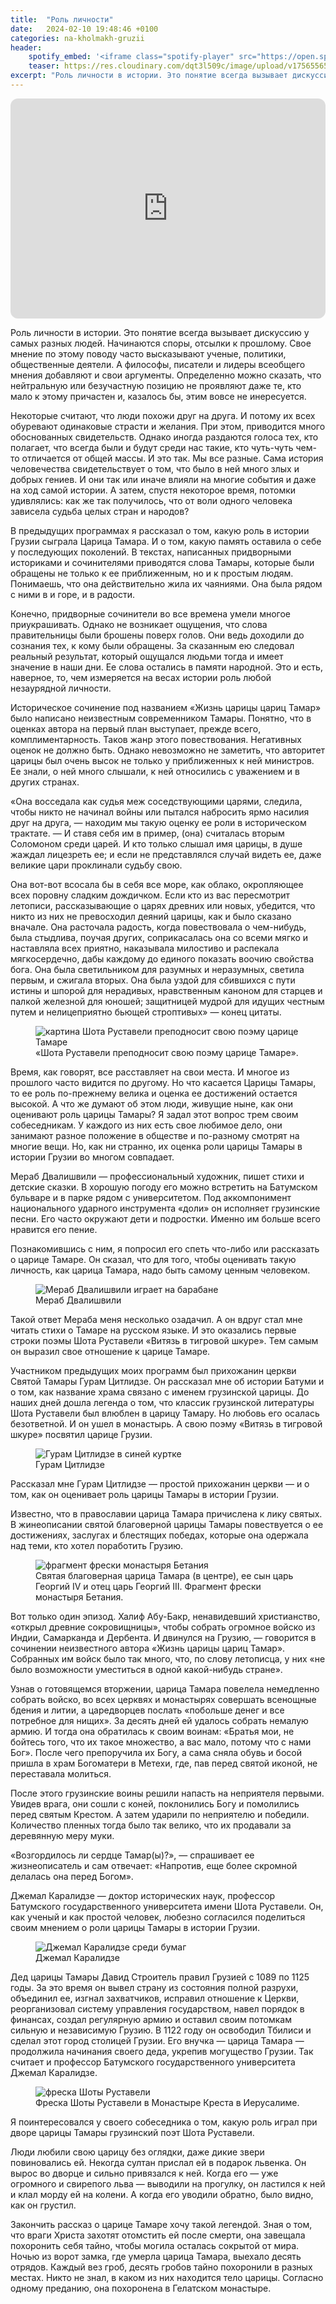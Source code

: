```yaml
---
title:  "Роль личности"
date:   2024-02-10 19:48:46 +0100
categories: na-kholmakh-gruzii
header:
    spotify_embed: '<iframe class="spotify-player" src="https://open.spotify.com/embed/episode/5qjhbDBpTDJUK3lc8vgvTE?utm_source=generator" frameBorder="0" allowfullscreen="" allow="autoplay; clipboard-write; encrypted-media; fullscreen; picture-in-picture" loading="lazy"></iframe>'
    teaser: https://res.cloudinary.com/dqt3l509c/image/upload/v1756556542/shota-rustaveli-prepodnosit-svoju-pojemu-carice-tamare-._c6lria.jpg
excerpt: "Роль личности в истории. Это понятие всегда вызывает дискуссию у самых разных людей. Начинаются споры, отсылки к прошлому. Свое мнение по этому поводу часто высказывают ученые, политики, общественные деятели. А философы, писатели и лидеры всеобщего мнения добавляют и свои аргументы. Определенно можно сказать, что нейтральную или безучастную позицию не проявляют даже те, кто мало к этому причастен и, казалось бы, этим вовсе не инересуется. Некоторые считают, что люди похожи друг на друга. И потому их всех обуревают одинаковые страсти и желания. При этом, приводится много обоснованных свидетельств. Однако иногда раздаются голоса тех, кто полагает, что всегда были и будут среди нас такие, кто чуть-чуть чем-то отличается от общей массы. И это так. Мы все разные. Сама история человечества свидетельствует о том, что было в ней много злых и добрых гениев. И они так или иначе влияли на многие события и даже на ход самой истории. А затем, спустя некоторое время, потомки удивлялись: как же так получилось, что от воли одного человека зависела судьба целых стран и народов?"
---
```


<iframe data-testid="embed-iframe" style="border-radius:12px" src="https://open.spotify.com/embed/episode/5qjhbDBpTDJUK3lc8vgvTE?utm_source=generator" width="100%" height="352" frameBorder="0" allowfullscreen="" allow="autoplay; clipboard-write; encrypted-media; fullscreen; picture-in-picture" loading="lazy"></iframe>

Роль личности в истории. Это понятие всегда вызывает дискуссию у самых разных людей. Начинаются споры, отсылки к прошлому. Свое мнение по этому поводу часто высказывают ученые, политики, общественные деятели. А философы, писатели и лидеры всеобщего мнения добавляют и свои аргументы. Определенно можно сказать, что нейтральную или безучастную позицию не проявляют даже те, кто мало к этому причастен и, казалось бы, этим вовсе не инересуется.

Некоторые считают, что люди похожи друг на друга. И потому их всех обуревают одинаковые страсти и желания. При этом, приводится много обоснованных свидетельств. Однако иногда раздаются голоса тех, кто полагает, что всегда были и будут среди нас такие, кто чуть-чуть чем-то отличается от общей массы. И это так. Мы все разные. Сама история человечества свидетельствует о том, что было в ней много злых и добрых гениев. И они так или иначе влияли на многие события и даже на ход самой истории. А затем, спустя некоторое время, потомки удивлялись: как же так получилось, что от воли одного человека зависела судьба целых стран и народов?

В предыдущих программах я рассказал о том, какую роль в истории Грузии сыграла Царица Тамара. И о том, какую память оставила о себе у последующих поколений. В текстах, написанных придворными историками и сочинителями приводятся слова Тамары, которые были обращены не только к ее приближенным, но и к простым людям. Понимаешь, что она действительно жила их чаяниями. Она была рядом с ними в и горе, и в радости.

Конечно, придворные сочинители во все времена умели многое приукрашивать. Однако не возникает ощущения, что слова правительницы были брошены поверх голов. Они ведь доходили до сознания тех, к кому были обращены. За сказанным ею следовал реальный результат, который ощущался людьми тогда и имеет значение в наши дни. Ее слова остались в памяти народной. Это и есть, наверное, то, чем измеряется на весах истории роль любой незаурядной личности.

Историческое сочинение под названием «Жизнь царицы цариц Тамар» было написано неизвестным современником Тамары. Понятно, что в оценках автора на первый план выступает, прежде всего, комплиментарность. Таков жанр этого повествования. Негативных оценок не должно быть. Однако невозможно не заметить, что авторитет царицы был очень высок не только у приближенных к ней министров. Ее знали, о ней много слышали, к ней относились с уважением и в других странах.

«Она восседала как судья меж соседствующими царями, следила, чтобы никто не начинал войны или пытался набросить ярмо насилия друг на друга, — находим мы такую оценку ее роли в историческом трактате. — И ставя себя им в пример, (она) считалась вторым Соломоном среди царей. И кто только слышал имя царицы, в душе жаждал лицезреть ее; и если не представлялся случай видеть ее, даже великие цари проклинали судьбу свою.

Она вот-вот всосала бы в себя все море, как облако, окропляющее всех поровну сладким дождичком. Если кто из вас пересмотрит летописи, рассказывающие о царях древних или новых, убедится, что никто из них не превосходил деяний царицы, как и было сказано вначале. Она расточала радость, когда повествовала о чем-нибудь, была стыдлива, поучая других, соприкасалась она со всеми мягко и наставляла всех приятно, наказывала милостиво и распекала мягкосердечно, дабы каждому до единого показать воочию свойства бога. Она была светильником для разумных и неразумных, светила первым, и сжигала вторых. Она была уздой для сбившихся с пути истины и шпорой для нерадивых, нравственным каноном для старцев и палкой железной для юношей; защитницей мудрой для идущих честным путем и нелицеприятно бьющей строптивых» — конец цитаты.

<figure class="align-center">
<img src="https://res.cloudinary.com/dqt3l509c/image/upload/v1756556542/shota-rustaveli-prepodnosit-svoju-pojemu-carice-tamare-._c6lria.jpg" alt="картина Шота Руставели преподносит свою поэму царице Тамаре">
<figcaption>«Шота Руставели преподносит свою поэму царице Тамаре».</figcaption>
</figure>

Время, как говорят, все расставляет на свои места. И многое из прошлого часто видится по другому. Но что касается Царицы Тамары, то ее роль по-прежнему велика и оценка ее достижений остается высокой. А что же думают об этом люди, живущие ныне, как они оценивают роль царицы Тамары? Я задал этот вопрос трем своим собеседникам. У каждого из них есть свое любимое дело, они занимают разное положение в обществе и по-разному смотрят на многие вещи. Но, как ни странно, их оценка роли царицы Тамары в истории Грузии во многом совпадает.

Мераб Двалишвили — профессиональный художник, пишет стихи и детские сказки. В хорошую погоду его можно встретить на Батумском бульваре и в парке рядом с университетом. Под аккомпонимент национального ударного инструмента «доли» он исполняет грузинские песни. Его часто окружают дети и подростки. Именно им больше всего нравится его пение.

Познакомившись с ним, я попросил его спеть что-либо или рассказать о царице Тамаре. Он сказал, что для того, чтобы оценивать такую личность, как царица Тамара, надо быть самому ценным человеком.

<figure class="align-center">
<img src="https://res.cloudinary.com/dqt3l509c/image/upload/v1756556735/merab-2f-scaled_qwbu0q.jpg" alt="Мераб Двалишвили играет на барабане">
<figcaption>Мераб Двалишвили</figcaption>
</figure>

Такой ответ Мераба меня несколько озадачил. А он вдруг стал мне читать стихи о Тамаре на русском языке. И это оказались первые строки поэмы Шота Руставели «Витязь в тигровой шкуре». Тем самым он выразил свое отношение к царице Тамаре.

Участником предыдущих моих программ был прихожанин церкви Святой Тамары Гурам Цитлидзе. Он рассказал мне об истории Батуми и о том, как название храма связано с именем грузинской царицы. До наших дней дошла легенда о том, что классик грузинской литературы Шота Руставели был влюблен в царицу Тамару. Но любовь его осалась безответной. И он ушел в монастырь. А свою поэму «Витязь в тигровой шкуре» посвятил царице Грузии.

<figure class="align-center">
<img src="https://res.cloudinary.com/dqt3l509c/image/upload/v1756556877/guram-3-scaled_hdxbvm.jpg" alt="Гурам Цитлидзе в синей куртке">
<figcaption>Гурам Цитлидзе</figcaption>
</figure>

Рассказал мне Гурам Цитлидзе — простой прихожанин церкви — и о том, как он оценивает роль царицы Тамары в истории Грузии.

Известно, что в православии царица Тамара причислена к лику святых. В жинеописании святой благоверной царицы Тамары повествуется о ее достижениях, заслугах и блестящих победах, которые она одержала над теми, кто хотел поработить Грузию.

<figure class="align-center">
<img src="https://res.cloudinary.com/dqt3l509c/image/upload/v1756556947/svjataja-blagovernaja-carica-tamara-v-centre-ee-syn-car-georgij-iv-i-otec-car-georgij-iii.-fragment-freski-monastyrja-betanija_tymni9.jpg" alt="фрагмент фрески монастыря Бетания">
<figcaption>Святая благоверная царица Тамара (в центре), ее сын царь Георгий IV и отец царь Георгий III. Фрагмент фрески монастыря Бетания.</figcaption>
</figure>

Вот только один эпизод. Халиф Абу-Бакр, ненавидевший христианство, «открыл древние сокровищницы», чтобы собрать огромное войско из Индии, Самарканда и Дербента. И двинулся на Грузию, — говорится в сочинении неизвестного автора «Жизнь царицы цариц Тамар». Собранных им войск было так много, что, по слову летописца, у них «не было возможности уместиться в одной какой-нибудь стране».

Узнав о готовящемся вторжении, царица Тамара повелела немедленно собрать войско, во всех церквях и монастырях совершать всенощные бдения и литии, а царедворцев послать «побольше денег и все потребное для нищих». За десять дней ей удалось собрать немалую армию. И тогда она обратилась к своим воинам: «Братья мои, не бойтесь того, что их такое множество, а вас мало, потому что с нами Бог». После чего препоручила их Богу, а сама сняла обувь и босой пришла в храм Богоматери в Метехи, где, пав перед святой иконой, не переставала молиться.

После этого грузинские воины решили напасть на неприятеля первыми. Увидев врага, они сошли с коней, поклонились Богу и помолились перед святым Крестом. А затем ударили по неприятелю и победили. Количество пленных тогда было так велико, что их продавали за деревянную меру муки.

«Возгордилось ли сердце Тамар(ы)?», — спрашивает ее жизнеописатель и сам отвечает: «Напротив, еще более скромной делалась она перед Богом».

Джемал Каралидзе — доктор исторических наук, профессор Батумского государственного университета имени Шота Руставели. Он, как ученый и как простой человек, любезно согласился поделиться своим мнением о роли царицы Тамары в истории Грузии.

<figure class="align-center">
<img src="https://res.cloudinary.com/dqt3l509c/image/upload/v1756557084/1147_uc3bhr.jpg" alt="Джемал Каралидзе среди бумаг">
<figcaption>Джемал Каралидзе</figcaption>
</figure>

Дед царицы Тамары Давид Строитель правил Грузией с 1089 по 1125 годы. За это время он вывел страну из состояния полной разрухи, объединил ее, изгнал захватчиков, исправил отношение к Церкви, реорганизовал систему управления государством, навел порядок в финансах, создал регулярную армию и оставил своим потомкам сильную и независимую Грузию. В 1122 году он освободил Тбилиси и сделал этот город столицей Грузии. Его внучка — царица Тамара — продолжила начинания своего деда, укрепив могущество Грузии. Так считает и профессор Батумского государственного университета Джемал Каралидзе.

<figure class="align-center">
<img src="https://res.cloudinary.com/dqt3l509c/image/upload/v1756557186/freska-shoty-rustaveli-v-monastyre-kresta-v-ierusalime_p14rvj.jpg" alt="фреска Шоты Руставели">
<figcaption>Фреска Шоты Руставели в Монастыре Креста в Иерусалиме.</figcaption>
</figure>

Я поинтересовался у своего собеседника о том, какую роль играл при дворе царицы Тамары грузинский поэт Шота Руставели.

Люди любили свою царицу без оглядки, даже дикие звери повиновались ей. Некогда султан прислал ей в подарок львенка. Он вырос во дворце и сильно привязался к ней. Когда его — уже огромного и свирепого льва — выводили на прогулку, он ластился к ней и клал морду ей на колени. А когда его уводили обратно, было видно, как он грустил.

Закончить рассказ о царице Тамаре хочу такой легендой. Зная о том, что враги Христа захотят отомстить ей после смерти, она завещала похоронить себя тайно, чтобы могила осталась сокрытой от мира. Ночью из ворот замка, где умерла царица Тамара, выехало десять отрядов. Каждый вез гроб, десять гробов тайно похоронили в разных местах. Никто не знал, в каком из них находится тело царицы. Согласно одному преданию, она похоронена в Гелатском монастыре.